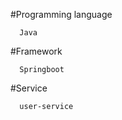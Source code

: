 #Programming language
```
  Java
```
#Framework
```
  Springboot
```
#Service
```
  user-service
```


